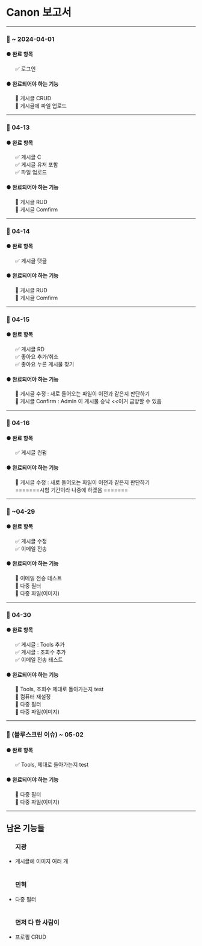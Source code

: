 <!DOCTYPE html>
<html>
<head>


<h1>Canon 보고서</h1>


<hr>
<h3>📌 ~ 2024-04-01</h3>

<h4>● 완료 항목</h4>
<ul>
  ✅ 로그인 
</ul>

<h4>● 완료되어야 하는 기능</h4>
<ul>
  🔪 게시글 CRUD <br>
  🔪 게시글에 파일 업로드 <br>
</ul>


<hr>
<h3>📌 04-13 </h3>

<h4>● 완료 항목</h4>
<ul>
  ✅ 게시글 C <br>
  ✅ 게시글 유저 포함 <br>
  ✅ 파일 업로드 
</ul>

<h4>● 완료되어야 하는 기능</h4>
<ul>
  🔪 게시글 RUD <br>
  🔪 게시글 Comfirm <br>

</ul>


<hr>
<h3>📌 04-14 </h3>

<h4>● 완료 항목</h4>
<ul>
  ✅ 게시글 댓글 <br>
  
</ul>

<h4>● 완료되어야 하는 기능</h4>
<ul>
  🔪 게시글 RUD <br>
  🔪 게시글 Comfirm<br>

</ul>

<hr>

<h3>📌 04-15 </h3>

<h4>● 완료 항목</h4>
<ul>
  ✅ 게시글 RD <br>
  ✅ 좋아요 추가/취소 <br>
  ✅ 좋아요 누른 게시물 찾기 <br>

</ul>

<h4>● 완료되어야 하는 기능</h4>
<ul>
  🔪 게시글 수정 : 새로 들어오는 파일이 이전과 같은지 판단하기 <br>
  🔪 게시글 Confirm : Admin 이 게시물 승낙 <<이거 금방할 수 있음 <br>

</ul>


<hr>

<h3>📌 04-16 </h3>

<h4>● 완료 항목</h4>
<ul>
  ✅ 게시글 컨펌 <br>
  

</ul>

<h4>● 완료되어야 하는 기능</h4>
<ul>
  🔪 게시글 수정 : 새로 들어오는 파일이 이전과 같은지 판단하기 <br>
  =======시험 기간이라 나중에 하겠음 =======
</ul>


<hr>

<h3>📌 ~04-29 </h3>

<h4>● 완료 항목</h4>
<ul>
  ✅ 게시글 수정 <br>
  ✅ 이메일 전송 <br>

</ul>

<h4>● 완료되어야 하는 기능</h4>
<ul>
 🔪 이메일 전송 테스트<br>
 🔪 다중 필터<br>
 🔪 다중 파일(이미지)<br>
</ul>

<hr>

<h3>📌 04-30 </h3>

<h4>● 완료 항목</h4>
<ul>
  ✅ 게시글 : Tools 추가 <br>
  ✅ 게시글 : 조회수 추가 <br>
  ✅ 이메일 전송 테스트<br>


</ul>

<h4>● 완료되어야 하는 기능</h4>
<ul>
 🔪 Tools, 조회수 제대로 돌아가는지 test<br>
 🔪 컴퓨터 재설정 <br>
 🔪 다중 필터<br>
 🔪 다중 파일(이미지)<br>
</ul>

<hr>

<h3>📌 (블루스크린 이슈) ~ 05-02 </h3>

<h4>● 완료 항목</h4>
<ul>
  ✅ Tools, 제대로 돌아가는지 test<br>


</ul>

<h4>● 완료되어야 하는 기능</h4>
<ul>
 🔪 다중 필터<br>
 🔪 다중 파일(이미지)<br>
</ul>

<hr>

<h2> 남은 기능들 </h2>

<ul>
  <h3> 지광</h3>
  <li> 게시글에 이미지 여러 개  </li>

<br>
  <h3>민혁</h3>
  <li> 다중 필터 </li>

  
<br>
  <h3>먼저 다 한 사람이</h3>
  <li> 프로필 CRUD </li>

</ul>



</body>
</html>
